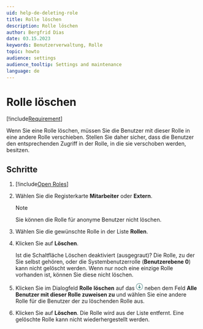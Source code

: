 ```yaml
---
uid: help-de-deleting-role
title: Rolle löschen
description: Rolle löschen
author: Bergfrid Dias
date: 03.15.2023
keywords: Benutzerverwaltung, Rolle
topic: howto
audience: settings
audience_tooltip: Settings and maintenance
language: de
---
```


# Rolle löschen

[!include[Requirement](../includes/note-anon-req.md)]

Wenn Sie eine Rolle löschen, müssen Sie die Benutzer mit dieser Rolle in eine andere Rolle verschieben. Stellen Sie daher sicher, dass die Benutzer den entsprechenden Zugriff in der Rolle, in die sie verschoben werden, besitzen.

## Schritte

1. [!include[Open Roles](includes/open-roles.md)]

2. Wählen Sie die Registerkarte **Mitarbeiter** oder **Extern**.

    > [!NOTE]
    > Sie können die Rolle für anonyme Benutzer nicht löschen.

3. Wählen Sie die gewünschte Rolle in der Liste **Rollen**.

4. Klicken Sie auf **Löschen**.

    Ist die Schaltfläche Löschen deaktiviert (ausgegraut)? Die Rolle, zu der Sie selbst gehören, oder die Systembenutzerrolle (**Benutzerebene 0**) kann nicht gelöscht werden. Wenn nur noch eine einzige Rolle vorhanden ist, können Sie diese nicht löschen.

5. Klicken Sie im Dialogfeld **Rolle löschen** auf das ![Symbol][img3] neben dem Feld **Alle Benutzer mit dieser Rolle zuweisen zu** und wählen Sie eine andere Rolle für die Benutzer der zu löschenden Rolle aus.

6. Klicken Sie auf **Löschen**. Die Rolle wird aus der Liste entfernt. Eine gelöschte Rolle kann nicht wiederhergestellt werden.

<!-- Referenced links -->

<!-- Referenced images -->
[img3]: ../../../../../media/icons/arrow-down.png

